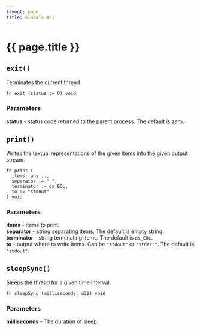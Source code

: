 ```yaml
---
layout: page
title: Globals API
---
```


# {{ page.title }}

## `exit()`
Terminates the current thread.

```the
fn exit (status := 0) void
```

### Parameters
**status** - status code returned to the parent process. The default is zero.

## `print()`
Writes the textual representations of the given items into the given output
stream.

```the
fn print (
  items: any...,
  separator := " ",
  terminator := os_EOL,
  to := "stdout"
) void
```

### Parameters
**items** - items to print. \
**separator** - string separating items. The default is empty string. \
**terminator** - string terminating items. The default is `os_EOL`. \
**to** - output where to write items. Can be `"stdout"` or `"stderr"`. The
default is `"stdout"`.

## `sleepSync()`
Sleeps the thread for a given time interval.

```the
fn sleepSync (milliseconds: u32) void
```

### Parameters
**milliseconds** - The duration of sleep.
